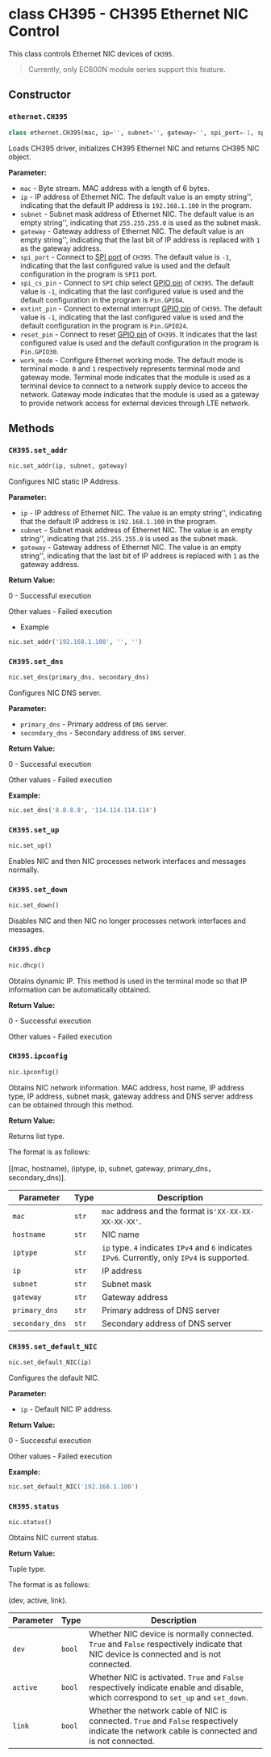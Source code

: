 # class CH395 - CH395 Ethernet NIC Control

This class controls Ethernet NIC devices of `CH395`.

> Currently, only EC600N module series support this feature.

## Constructor

### `ethernet.CH395`

```python
class ethernet.CH395(mac, ip='', subnet='', gateway='', spi_port=-1, spi_cs_pin=-1, extint_pin=-1, reset_pin=-1, work_mode=0)
```

Loads CH395 driver, initializes CH395 Ethernet NIC and returns CH395 NIC object.   

**Parameter:**

- `mac` - Byte stream. MAC address with a length of 6 bytes.
- `ip` - IP address of Ethernet NIC. The default value is an empty string'', indicating that the default IP address is `192.168.1.100` in the program.  
- `subnet` - Subnet mask address of Ethernet NIC. The default value is an empty string'', indicating that `255.255.255.0` is used as the subnet mask.
- `gateway` - Gateway address of Ethernet NIC. The default value is an empty string'', indicating that the last bit of IP address is replaced with `1` as the gateway address.
- `spi_port` - Connect to [SPI port](./machine.SPI.md) of `CH395`. The default value is `-1`, indicating that the last configured value is used and the default configuration in the program is `SPI1` port.
- `spi_cs_pin` - Connect to `SPI` chip select [GPIO pin](./machine.Pin.md) of `CH395`. The default value is `-1`, indicating that the last configured value is used and the default configuration in the program is `Pin.GPIO4`.
- `extint_pin` - Connect to external interrupt [GPIO pin](./machine.Pin.md) of `CH395`. The default value is `-1`, indicating that the last configured value is used and the default configuration in the program is `Pin.GPIO24`.
- `reset_pin` - Connect to reset [GPIO pin](./machine.Pin.md) of `CH395`. It indicates that the last configured value is used and the default configuration in the program is  `Pin.GPIO30`.
- `work_mode` - Configure Ethernet working mode. The default mode is terminal mode. `0` and `1` respectively represents terminal mode and gateway mode. Terminal mode indicates that the module is used as a terminal device to connect to a network supply device to access the network. Gateway mode indicates that the module is used as a gateway to provide network access for external devices through LTE network.

## Methods

### `CH395.set_addr`
```python
nic.set_addr(ip, subnet, gateway)
```

Configures NIC static IP Address.

**Parameter:**

- `ip` - IP address of Ethernet NIC. The value is an empty string'', indicating that the default IP address is `192.168.1.100` in the program. 
- `subnet` - Subnet mask address of Ethernet NIC. The value is an empty string'', indicating that `255.255.255.0` is used as the subnet mask.
- `gateway` - Gateway address of Ethernet NIC. The value is an empty string'', indicating that the last bit of IP address is replaced with `1` as the gateway address.

**Return Value:**   

0 - Successful execution

Other values - Failed execution

* Example

```python
nic.set_addr('192.168.1.100', '', '')
```

### `CH395.set_dns`

```python
nic.set_dns(primary_dns, secondary_dns)
```

Configures NIC DNS server.

**Parameter:**

- `primary_dns` - Primary address of `DNS` server.
- `secondary_dns` - Secondary address of `DNS` server.

**Return Value:**   

0 - Successful execution

Other values - Failed execution

**Example:** 

```python
nic.set_dns('8.8.8.8', '114.114.114.114')
```

### `CH395.set_up`

```python
nic.set_up()
```

Enables NIC and then NIC processes network interfaces and messages normally.

### `CH395.set_down`

```python
nic.set_down()
```

Disables NIC and then NIC no longer processes network interfaces and messages.

### `CH395.dhcp`

```python
nic.dhcp()
```

Obtains dynamic IP. This method is used in the terminal mode so that IP information can be automatically obtained.

**Return Value:**   

0 - Successful execution

Other values - Failed execution

### `CH395.ipconfig`

```python
nic.ipconfig()
```

Obtains NIC network information. MAC address, host name, IP address type, IP address, subnet mask, gateway address and DNS server address can be obtained through this method.

**Return Value:**   

Returns list type.

The format is as follows:

[(mac, hostname), (iptype, ip, subnet, gateway, primary_dns，secondary_dns)].  

| Parameter | Type | Description |
| ---- | ---- |---------- |
| `mac`    | `str` | `mac` address and the format is`'XX-XX-XX-XX-XX-XX'`. |
| `hostname`| `str` | NIC name |
| `iptype`  | `str` | `ip` type. `4` indicates `IPv4` and `6` indicates `IPv6`. Currently, only `IPv4` is supported. |
| `ip`     | `str` | IP address |
| `subnet` | `str` | Subnet mask |
| `gateway`| `str` | Gateway address |
| `primary_dns`| `str` | Primary address of DNS server      |
| `secondary_dns`| `str` | Secondary address of DNS server |

### `CH395.set_default_NIC`

```python
nic.set_default_NIC(ip)
```

Configures the default NIC.

**Parameter:**

- `ip` - Default NIC IP address.

**Return Value:**   

0 - Successful execution

Other values - Failed execution

**Example:** 

```python
nic.set_default_NIC('192.168.1.100')
```

### `CH395.status`

```python
nic.status()
```

Obtains NIC current status.

**Return Value:**   

Tuple type.

The format is as follows: 

(dev, active, link).

| Parameter | Type | Description |
| ---- | ---- |---------- |
| `dev`   | `bool` | Whether NIC device is normally connected. `True` and `False` respectively indicate that NIC device is connected and is not connected. |
| `active`| `bool` | Whether NIC is activated. `True` and `False` respectively indicate enable and disable, which correspond to `set_up` and `set_down`. |
| `link`  | `bool` | Whether the network cable of NIC is connected. `True` and `False` respectively indicate the network cable is connected and is not connected. |